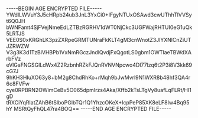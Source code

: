 -----BEGIN AGE ENCRYPTED FILE-----
YWdlLWVuY3J5cHRpb24ub3JnL3YxCi0+IFgyNTUxOSAwd3cwUThhTlVVSyt6Q0JH
bWNFamt4SjFVejNmeEdLZTBzRGRHV1dWT0NjCkc3UGFWajRHTUI0eG1uQk5LRTJS
VEE0S0xKRGhLK3pzZXRpeGRMTUNraFkKLT4gM3cnWnotZ3JlYXNlCnZiUTJZRWZW
V3g3K3d1TzBlVHBPb1VxNmRGczJndlQvdjFxQgotLS0gbm1OWTlaeTBWdXArbFVz
eVlGaFNGSGlLdWx4Z2RzbnhRZkFJQnRVNVNpcwo4DI77lzq6t2P3i8V3kk69cG7J
9hKH3HIuXO63y8+bM2g8ChdRhKo+rMqh9bJwMvrl9N1WXR8b48hf3QA4r6c8FVFw
cye0RPBRN2OWimCeBv5O065dpmIrzs4Aka/Xffb2kTsLTgVy8uafLqFLRt/HI1gD
tRXCiYqRIatZAhB6tSlboPGlbTQr1Q1YhzcOKeX+IcpPeP85XK8eLF8Iw4Bq95hY
MSRtQyFhQL47ra4BOQ==
-----END AGE ENCRYPTED FILE-----
